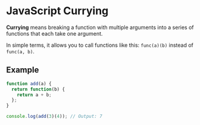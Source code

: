 # JavaScript Currying

**Currying** means breaking a function with multiple arguments into a series of functions that each take one argument.

In simple terms, it allows you to call functions like this: `func(a)(b)` instead of `func(a, b)`.

## Example

```javascript
function add(a) {
  return function(b) {
    return a + b;
  };
}

console.log(add(3)(4)); // Output: 7


